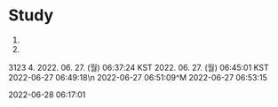 # Study
1.
2.
3123
4.
2022. 06. 27. (월) 06:37:24 KST
2022. 06. 27. (월) 06:45:01 KST
2022-06-27 06:49:18\n
2022-06-27 06:51:09^M
2022-06-27 06:53:15

2022-06-28 06:17:01

